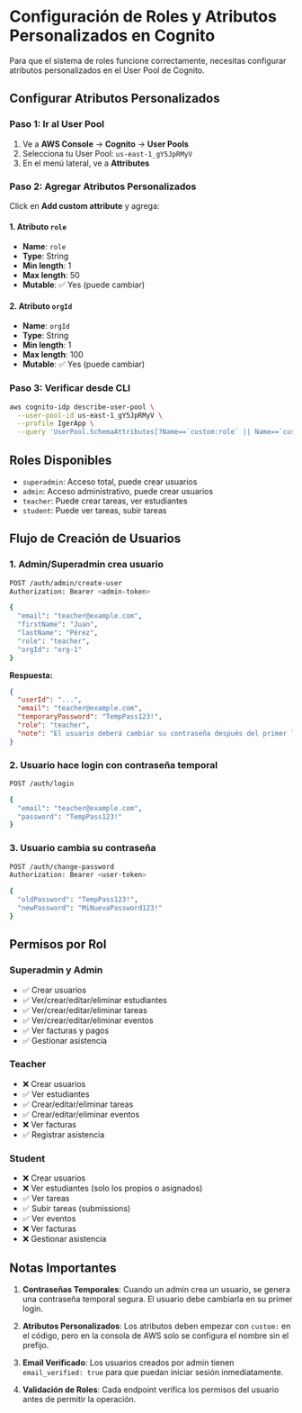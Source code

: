 # Configuración de Roles y Atributos Personalizados en Cognito

Para que el sistema de roles funcione correctamente, necesitas configurar atributos personalizados en el User Pool de Cognito.

## Configurar Atributos Personalizados

### Paso 1: Ir al User Pool

1. Ve a **AWS Console** → **Cognito** → **User Pools**
2. Selecciona tu User Pool: `us-east-1_gY5JpRMyV`
3. En el menú lateral, ve a **Attributes**

### Paso 2: Agregar Atributos Personalizados

Click en **Add custom attribute** y agrega:

#### 1. Atributo `role`
- **Name**: `role`
- **Type**: String
- **Min length**: 1
- **Max length**: 50
- **Mutable**: ✅ Yes (puede cambiar)

#### 2. Atributo `orgId`
- **Name**: `orgId`
- **Type**: String
- **Min length**: 1
- **Max length**: 100
- **Mutable**: ✅ Yes (puede cambiar)

### Paso 3: Verificar desde CLI

```bash
aws cognito-idp describe-user-pool \
  --user-pool-id us-east-1_gY5JpRMyV \
  --profile IgerApp \
  --query 'UserPool.SchemaAttributes[?Name==`custom:role` || Name==`custom:orgId`]'
```

## Roles Disponibles

- `superadmin`: Acceso total, puede crear usuarios
- `admin`: Acceso administrativo, puede crear usuarios
- `teacher`: Puede crear tareas, ver estudiantes
- `student`: Puede ver tareas, subir tareas

## Flujo de Creación de Usuarios

### 1. Admin/Superadmin crea usuario

```bash
POST /auth/admin/create-user
Authorization: Bearer <admin-token>

{
  "email": "teacher@example.com",
  "firstName": "Juan",
  "lastName": "Pérez",
  "role": "teacher",
  "orgId": "org-1"
}
```

**Respuesta:**
```json
{
  "userId": "...",
  "email": "teacher@example.com",
  "temporaryPassword": "TempPass123!",
  "role": "teacher",
  "note": "El usuario deberá cambiar su contraseña después del primer login."
}
```

### 2. Usuario hace login con contraseña temporal

```bash
POST /auth/login

{
  "email": "teacher@example.com",
  "password": "TempPass123!"
}
```

### 3. Usuario cambia su contraseña

```bash
POST /auth/change-password
Authorization: Bearer <user-token>

{
  "oldPassword": "TempPass123!",
  "newPassword": "MiNuevaPassword123!"
}
```

## Permisos por Rol

### Superadmin y Admin
- ✅ Crear usuarios
- ✅ Ver/crear/editar/eliminar estudiantes
- ✅ Ver/crear/editar/eliminar tareas
- ✅ Ver/crear/editar/eliminar eventos
- ✅ Ver facturas y pagos
- ✅ Gestionar asistencia

### Teacher
- ❌ Crear usuarios
- ✅ Ver estudiantes
- ✅ Crear/editar/eliminar tareas
- ✅ Crear/editar/eliminar eventos
- ❌ Ver facturas
- ✅ Registrar asistencia

### Student
- ❌ Crear usuarios
- ❌ Ver estudiantes (solo los propios o asignados)
- ✅ Ver tareas
- ✅ Subir tareas (submissions)
- ✅ Ver eventos
- ❌ Ver facturas
- ❌ Gestionar asistencia

## Notas Importantes

1. **Contraseñas Temporales**: Cuando un admin crea un usuario, se genera una contraseña temporal segura. El usuario debe cambiarla en su primer login.

2. **Atributos Personalizados**: Los atributos deben empezar con `custom:` en el código, pero en la consola de AWS solo se configura el nombre sin el prefijo.

3. **Email Verificado**: Los usuarios creados por admin tienen `email_verified: true` para que puedan iniciar sesión inmediatamente.

4. **Validación de Roles**: Cada endpoint verifica los permisos del usuario antes de permitir la operación.

